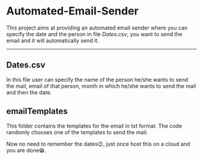 # Automated-Email-Sender
This project aims at providing an automated email sender where you can specify the date and the person in file *Dates.csv*, you want to send the email and it will automatically send it.

---
## Dates.csv
In this file user can specify the name of the person he/she wants to send the mail, email of that person, month in which he/she wants to send the mail and then the date.

## emailTemplates
This folder contains the templates for the email in txt format. The code randomly chooses one of the templates to send the mail. 

Now no need to remember the dates😉, just once host this on a cloud and you are done😁.
